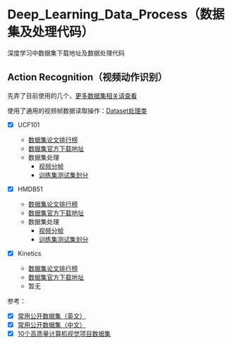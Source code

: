 # Deep_Learning_Data_Process（数据集及处理代码）
 深度学习中数据集下载地址及数据处理代码

## Action Recognition（视频动作识别）

先弄了目前使用的几个，[更多数据集相关请查看](https://paperswithcode.com/task/action-recognition-in-videos)

使用了通用的视频帧数据读取操作：[Dataset处理类](https://github.com/394481125/Deep_Learning_Data_Process/blob/main/Dataset.py)

- [x] UCF101
  - [数据集论文排行榜](https://paperswithcode.com/sota/action-recognition-in-videos-on-ucf101)
  - [数据集官方下载地址](https://www.crcv.ucf.edu/data/UCF101.php)
  - 数据集处理
    - [视频分帧](https://github.com/394481125/Deep_Learning_Data_Process/blob/main/UCF101/data_process_UCF101_video_split.py) 
    - [训练集测试集划分](https://github.com/394481125/Deep_Learning_Data_Process/blob/main/UCF101/data_process_UCF101_label_write.py) 
  
- [x] HMDB51
  - [数据集论文排行榜](https://paperswithcode.com/sota/action-recognition-in-videos-on-hmdb-51)
  - [数据集官方下载地址](https://serre-lab.clps.brown.edu/resource/hmdb-a-large-human-motion-database/)
  - 数据集处理
    - [视频分帧](https://github.com/394481125/Deep_Learning_Data_Process/blob/main/HMDB51/data_process_HMDB_video_split.py) 
    - [训练集测试集划分](https://github.com/394481125/Deep_Learning_Data_Process/blob/main/HMDB51/data_process_HMDB_label_write.py) 

- [x] Kinetics
  - [数据集论文排行榜](https://paperswithcode.com/dataset/kinetics)
  - [数据集官方下载地址](https://deepmind.com/research/open-source/kinetics)
  - 暂无

参考：

- [x] [常用公开数据集（英文）](https://homepages.inf.ed.ac.uk/rbf/CVonline/Imagedbase.htm)
- [x] [常用公开数据集（中文）](https://blog.csdn.net/weixin_41036461/article/details/80667690?utm_medium=distribute.pc_relevant.none-task-blog-2%7Edefault%7EBlogCommendFromMachineLearnPai2%7Edefault-3.control&dist_request_id=1332048.364.16193541378181833&depth_1-utm_source=distribute.pc_relevant.none-task-blog-2%7Edefault%7EBlogCommendFromMachineLearnPai2%7Edefault-3.control)
- [x] [10个高质量计算机视觉项目数据集](https://www.pianshen.com/article/41431310864/)